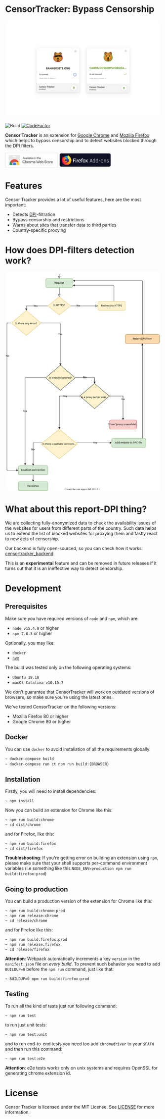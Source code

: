CensorTracker: Bypass Censorship
================================

[![Logo](/.github/media/censortracker_popup_en.png)](https://github.com/roskomsvoboda/censortracker)

![Build](https://github.com/roskomsvoboda/censortracker/workflows/Build/badge.svg?branch=master)
[![CodeFactor](https://www.codefactor.io/repository/github/roskomsvoboda/censortracker/badge)](https://www.codefactor.io/repository/github/roskomsvoboda/censortracker)

**Censor Tracker** is an extension for [Google Chrome] and [Mozilla Firefox] which helps to bypass censorship and to detect websites blocked through the DPI filters.

[<img src="/.github/media/chrome-web-store.png" title="Chrome Web Store" width="170" height="48" />](https://chrome.google.com/webstore/detail/censor-tracker/gaidoampbkcknofoejhnhbhbhhifgdop)
[<img src="/.github/media/firefox-add-ons.png" title="Firefox Add-ons" width="170" height="48" />](https://addons.mozilla.org/ru/firefox/addon/censor-tracker/)


Features
========

Censor Tracker provides a lot of useful features, here are the most
important:

- Detects [DPI]-filtration
- Bypass censorship and restrictions
- Warns about sites that transfer data to third parties
- Country-specific proxying


How does DPI-filters detection work?
====================================

<img src="/.github/media/dpi-diagram.svg" style="width:500px;"/>


What about this report-DPI thing?
=================================

We are collecting fully-anonymized data to check the availability issues of the websites for users from different parts of the country. Such data helps us to extend the list of blocked websites for proxying them and fastly react to new acts of censorship.

Our backend is fully open-sourced, so you can check how it works: [censortracker_backend](https://github.com/roskomsvoboda/censortracker_backend)

This is an **experimental** feature and can be removed in future releases if it turns out that it is an ineffective way to detect censorship.

Development
===========

Prerequisites
-------------

Make sure you have required versions of `node` and `npm`, which are:

- `node v15.4.0` or higher
- `npm 7.6.3` or higher

Optionally, you may like:

- `docker`
- [`nvm`](https://github.com/nvm-sh/nvm)


The build was tested only on the following operating systems:

- `Ubuntu 19.10`
- `macOS Catalina v10.15.7`

We don't guarantee that CensorTracker will work on outdated versions of browsers,
so make sure you're using the latest ones.

We've tested CensorTracker on the following versions:

- Mozilla Firefox 80 or higher
- Google Chrome 80 or higher

Docker
------

You can use `docker` to avoid installation of all the requirements globally:

```bash
~ docker-compose build
~ docker-compose run ct npm run build:{BROWSER}
```

Installation
------------

Firstly, you will need to install dependencies:

    ~ npm install


Now you can build an extension for Chrome like this:

    ~ npm run build:chrome
    ~ cd dist/chrome

and for Firefox, like this:

    ~ npm run build:firefox
    ~ cd dist/firefox


**Troubleshooting**: If you're getting error on building an extension using `npm`, please make sure that your
shell supports per-command environment variables (i.e something like this `NODE_ENV=production npm run build:firefox:prod`)


Going to production
-------------------

You can build a production version of the extension for Chrome like this:

    ~ npm run build:chrome:prod
    ~ npm run release:chrome
    ~ cd release/chrome

and for Firefox like this:

    ~ npm run build:firefox:prod
    ~ npm run release:firefox
    ~ cd release/firefox

**Attention**: Webpack automatically increments a key `version` in the `manifest.json` file on *every build*.
To prevent such behavior you need to add `BUILDUP=0` before the `npm run` command, just like that:

    ~ BUILDUP=0 npm run build:firefox:prod

Testing
-------


To run all the kind of tests just run following command:

    ~ npm run test

to run just unit tests:

    ~ npm run test:unit

and to run end-to-end tests you need too add `chromedriver` to your `$PATH` and then run this command:

    ~ npm run test:e2e

**Attention**: e2e tests works only on unix systems and requires OpenSSL for generating chrome extension id.


License
=======

Censor Tracker is licensed under the MIT License. See [LICENSE] for more
information.

  [DPI]: https://en.wikipedia.org/wiki/Deep_packet_inspection
  [LICENSE]: https://github.com/roskomsvoboda/censortracker/blob/master/LICENSE
  [Google Chrome]: https://www.google.com/chrome/
  [Mozilla Firefox]: https://www.mozilla.org/en-US/firefox/new/
